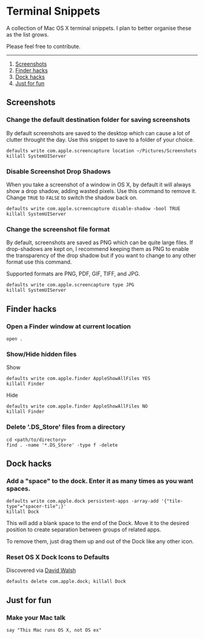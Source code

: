 # Terminal Snippets


A collection of Mac OS X terminal snippets. I plan to better organise these as the list grows.

Please feel free to contribute.

---


1. [Screenshots](#secreenshots)
2. [Finder hacks](#finder-hacks)
3. [Dock hacks](#tdock-hacks)
4. [Just for fun](#just-for-fun)




## Screenshots
### Change the default destination folder for saving screenshots
By default screenshots are saved to the desktop which can cause a lot of clutter throught the day. Use this snippet to save to a folder of your choice.
```
defaults write com.apple.screencapture location ~/Pictures/Screenshots
killall SystemUIServer
```
### Disable Screenshot Drop Shadows
When you take a screenshot of a window in OS X, by default it will always show a drop shadow, adding wasted pixels. Use this command to remove it. Change `TRUE` to `FALSE` to switch the shadow back on.
```
defaults write com.apple.screencapture disable-shadow -bool TRUE
killall SystemUIServer
```

### Change the screenshot file format
By default, screenshots are saved as PNG which can be quite large files. If drop-shadows are kept on, I recommend keeping them as PNG to enable the transparency of the drop shadow but if you want to change to any other format use this command.

Supported formats are PNG, PDF, GIF, TIFF, and JPG.
```
defaults write com.apple.screencapture type JPG
killall SystemUIServer
```





## Finder hacks
### Open a Finder window at current location
```
open .
```


### Show/Hide hidden files
Show
```
defaults write com.apple.finder AppleShowAllFiles YES
killall Finder
```
Hide
```
defaults write com.apple.finder AppleShowAllFiles NO
killall Finder
```


### Delete '.DS_Store' files from a directory
```
cd <path/to/directory>
find . -name '*.DS_Store' -type f -delete
```





## Dock hacks
### Add a "space" to the dock. Enter it as many times as you want spaces.

```
defaults write com.apple.dock persistent-apps -array-add '{"tile-type"="spacer-tile";}'
killall Dock
```
This will add a blank space to the end of the Dock. Move it to the desired position to create separation between groups of related apps.

To remove them, just drag them up and out of the Dock like any other icon.


### Reset OS X Dock Icons to Defaults
Discovered via [David Walsh](https://davidwalsh.name/reset-os-x-dock-icons)

```
defaults delete com.apple.dock; killall Dock
```





## Just for fun
### Make your Mac talk
```
say "This Mac runs OS X, not OS ex"
```
